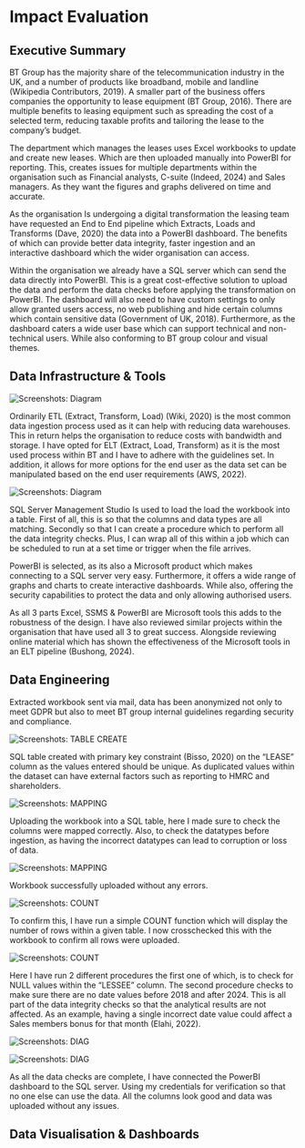 # Impact Evaluation

## Executive Summary

BT Group has the majority share of the telecommunication industry in the UK, and a number of products like broadband, mobile and landline (Wikipedia Contributors, 2019). A smaller part of the business offers companies the opportunity to lease equipment (BT Group, 2016).  There are multiple benefits to leasing equipment such as spreading the cost of a selected term, reducing taxable profits and tailoring the lease to the company’s budget. 

The department which manages the leases uses Excel workbooks to update and create new leases. Which are then uploaded manually into PowerBI for reporting. This, creates issues for multiple departments within the organisation such as Financial analysts, C-suite (Indeed, 2024) and Sales managers. As they want the figures and graphs delivered on time and accurate.

As the organisation Is undergoing a digital transformation the leasing team have requested an End to End pipeline which Extracts, Loads and Transforms (Dave, 2020) the data into a PowerBI dashboard. The benefits of which can provide better data integrity, faster ingestion and an interactive dashboard which the wider organisation can access.

Within the organisation we already have a SQL server which can send the data directly into PowerBI. This is a great cost-effective solution to upload the data and perform the data checks before applying the transformation on PowerBI. The dashboard will also need to have custom settings to only allow granted users access, no web publishing and hide certain columns which contain sensitive data (Government of UK, 2018). Furthermore, as the dashboard caters a wide user base which can support technical and non-technical users. While also conforming to BT group colour and visual themes.

## Data Infrastructure & Tools

![Screenshots: Diagram](Screenshots/IP_16.png)

Ordinarily ETL (Extract, Transform, Load) (Wiki, 2020) is the most common data ingestion process used as it can help with reducing data warehouses. This in return helps the organisation to reduce costs with bandwidth and storage. I have opted for ELT (Extract, Load, Transform) as it is the most used process within BT and I have to adhere with the guidelines set. In addition, it allows for more options for the end user as the data set can be manipulated based on the end user requirements (AWS, 2022). 

![Screenshots: Diagram](Screenshots/IP_17.png)

SQL Server Management Studio Is used to load the load the workbook into a table. First of all, this is so that the columns and data types are all matching. Secondly so that I can create a procedure which to perform all the data integrity checks. Plus, I can wrap all of this within a job which can be scheduled to run at a set time or trigger when the file arrives.

PowerBI is selected, as its also a Microsoft product which makes connecting to a SQL server very easy. Furthermore, it offers a wide range of graphs and charts to create interactive dashboards. While also, offering the security capabilities to protect the data and only allowing authorised users. 

As all 3 parts Excel, SSMS & PowerBI are Microsoft tools this adds to the robustness of the design. I have also reviewed similar projects within the organisation that have used all 3 to great success. Alongside reviewing online material which has shown the effectiveness of the Microsoft tools in an ELT pipeline (Bushong, 2024). 

## Data Engineering

Extracted workbook sent via mail, data has been anonymized not only to meet GDPR but also to meet BT group internal guidelines regarding security and compliance. 

![Screenshots: TABLE CREATE](Screenshots/IP_6.png)

SQL table created with primary key constraint (Bisso, 2020) on the “LEASE” column as the values entered should be unique. As duplicated values within the dataset can have external factors such as reporting to HMRC and shareholders.

![Screenshots: MAPPING](Screenshots/IP_3.png)

Uploading the workbook into a SQL table, here I made sure to check the columns were mapped correctly. Also, to check the datatypes before ingestion, as having the incorrect datatypes can lead to corruption or loss of data.

![Screenshots: MAPPING](Screenshots/IP_4.png)

Workbook successfully uploaded without any errors.

![Screenshots: COUNT](Screenshots/IP_7.png)

To confirm this, I have run a simple COUNT function which will display the number of rows within a given table. I now crosschecked this with the workbook to confirm all rows were uploaded.

![Screenshots: COUNT](Screenshots/IP_8.png)

Here I have run 2 different procedures the first one of which, is to check for NULL values within the “LESSEE” column. The second procedure checks to make sure there are no date values before 2018 and after 2024. This is all part of the data integrity checks so that the analytical results are not affected. As an example, having a single incorrect date value could affect a Sales members bonus for that month (Elahi, 2022).

![Screenshots: DIAG](Screenshots/IP_18.png)

![Screenshots: DIAG](Screenshots/IP_9.png)

As all the data checks are complete, I have connected the PowerBI dashboard to the SQL server. Using my credentials for verification so that no one else can use the data. All the columns look good and data was uploaded without any issues.

## Data Visualisation & Dashboards
